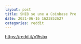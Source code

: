 ```yaml
--- 
layout: post 
title: SHIB se une a Coinbase Pro 
date: 2021-06-16 1623852627 
categories: reddit 
--- 
```

https://redd.it/o15sbx